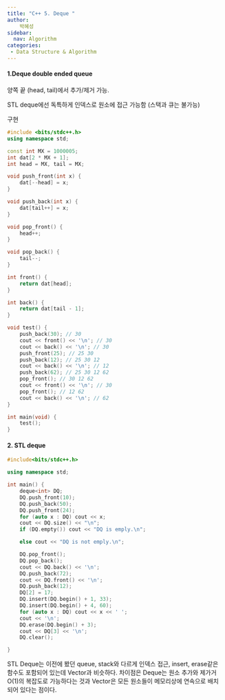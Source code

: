 ```yaml
---
title: "C++ 5. Deque "
author:
    박혜성
sidebar:
  nav: Algorithm
categories:
 - Data Structure & Algorithm
---
```


#### 1.Deque double ended queue

양쪽 끝 (head, tail)에서 추가/제거 가능.

STL deque에선 독특하게 인덱스로 원소에 접근 가능함
(스택과 큐는 불가능)

구현
```c++
#include <bits/stdc++.h>
using namespace std;

const int MX = 1000005;
int dat[2 * MX + 1];
int head = MX, tail = MX;

void push_front(int x) {
	dat[--head] = x;
}

void push_back(int x) {
	dat[tail++] = x;
}

void pop_front() {
	head++;
}

void pop_back() {
	tail--;
}

int front() {
	return dat[head];
}

int back() {
	return dat[tail - 1];
}

void test() {
	push_back(30); // 30
	cout << front() << '\n'; // 30
	cout << back() << '\n'; // 30
	push_front(25); // 25 30
	push_back(12); // 25 30 12
	cout << back() << '\n'; // 12
	push_back(62); // 25 30 12 62
	pop_front(); // 30 12 62
	cout << front() << '\n'; // 30
	pop_front(); // 12 62
	cout << back() << '\n'; // 62
}

int main(void) {
	test();
}
```

#### 2. STL deque

```c++
#include<bits/stdc++.h>

using namespace std;

int main() {
	deque<int> DQ;
	DQ.push_front(10);
	DQ.push_back(50);
	DQ.push_front(24);
	for (auto x : DQ) cout << x;
	cout << DQ.size() << "\n";
	if (DQ.empty()) cout << "DQ is emply.\n";

	else cout << "DQ is not emply.\n";

	DQ.pop_front();
	DQ.pop_back();
	cout << DQ.back() << '\n';
	DQ.push_back(72);
	cout << DQ.front() << '\n';
	DQ.push_back(12);
	DQ[2] = 17;
	DQ.insert(DQ.begin() + 1, 33);
	DQ.insert(DQ.begin() + 4, 60);
	for (auto x : DQ) cout << x << ' ';
	cout << '\n';
	DQ.erase(DQ.begin() + 3);
	cout << DQ[3] << '\n';
	DQ.clear();

}
```

STL Deque는 이전에 봤던 queue, stack와 다르게 인덱스 접근, insert, erase같은
함수도 포함되어 있는데 Vector과 비슷하다. 차이점은 Deque는 원소 추가와 제가거 O(1)의 복잡도로 가능하다는 것과
Vector은 모든 원소들이 메모리상에 연속으로 배치되어 있다는 점이다.

